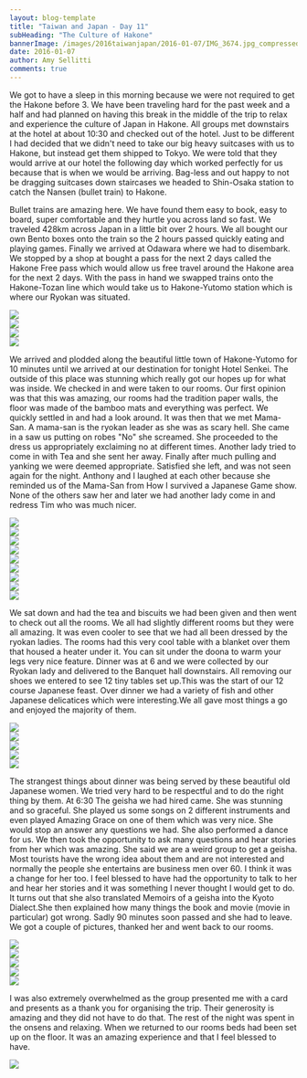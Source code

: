 ```yaml
---
layout: blog-template
title: "Taiwan and Japan - Day 11"
subHeading: "The Culture of Hakone"
bannerImage: /images/2016taiwanjapan/2016-01-07/IMG_3674.jpg_compressed.JPEG
date: 2016-01-07
author: Amy Sellitti
comments: true
---
```

We got to have a sleep in this morning because we were not required to get the Hakone before 3. We have been traveling hard for the past week and a half and had planned on having this break in the middle of the trip to relax and experience the culture of Japan in Hakone. All groups met downstairs at the hotel at about 10:30 and checked out of the hotel. Just to be different I had decided that we didn't need to take our big heavy suitcases with us to Hakone, but instead get them shipped to Tokyo. We were told that they would arrive at our hotel the following day which worked perfectly for us because that is when we would be arriving. Bag-less and out happy to not be dragging suitcases down staircases we headed to Shin-Osaka station to catch the Nansen (bullet train) to Hakone. 

 Bullet trains are amazing here. We have found them easy to book, easy to board, super comfortable and they hurtle you across land so fast. We traveled 428km across Japan in a little bit over 2 hours. We all bought our own Bento boxes onto the train so the 2 hours passed quickly eating and playing games. Finally we arrived at Odawara where we had to disembark. We stopped by a shop at bought a pass for the next 2 days called the Hakone Free pass which would allow us free travel around the Hakone area for the next 2 days. With the pass in hand we swapped trains onto the Hakone-Tozan line which would take us to Hakone-Yutomo station which is where our Ryokan was situated.

<div class="center-image"><img src="/images/2016taiwanjapan/2016-01-07/IMG_0452.jpg_compressed.JPEG" /></div>
<div class="center-image"><img src="/images/2016taiwanjapan/2016-01-07/IMG_20160107_121758.jpg_compressed.JPEG" /></div>
<div class="center-image"><img src="/images/2016taiwanjapan/2016-01-07/20160107_121620.jpg_compressed.JPEG" /></div>
<div class="center-image"><img src="/images/2016taiwanjapan/2016-01-07/IMG_3598.JPG_compressed.JPEG" /></div>

We arrived and plodded along the beautiful little town of Hakone-Yutomo for 10 minutes until we arrived at our destination for tonight Hotel Senkei. The outside of this place was stunning which really got our hopes up for what was inside. We checked in and were taken to our rooms. Our first opinion was that this was amazing, our rooms had the tradition paper walls, the floor was made of the bamboo mats and everything was perfect. We quickly settled in and had a look around. It was then that we met Mama-San. A mama-san is the ryokan leader as she was as scary hell. She came in a saw us putting on robes "No" she screamed. She proceeded to the dress us appropriately exclaiming no at different times. Another lady tried to come in with Tea and she sent her away. Finally after much pulling and yanking we were deemed appropriate. Satisfied she left, and was not seen again for the night. Anthony and I laughed at each other because she reminded us of the Mama-San from How I survived a Japanese Game show. None of the others saw her and later we had another lady come in and redress Tim who was much nicer.

<div class="center-image"><img src="/images/2016taiwanjapan/2016-01-07/IMG_3604.JPG_compressed.JPEG" /></div>
<div class="center-image"><img src="/images/2016taiwanjapan/2016-01-07/IMG_3612.JPG_compressed.JPEG" /></div>
<div class="center-image"><img src="/images/2016taiwanjapan/2016-01-07/IMG_3613.JPG_compressed.JPEG" /></div>
<div class="center-image"><img src="/images/2016taiwanjapan/2016-01-07/IMG_3614.JPG_compressed.JPEG" /></div>
<div class="center-image"><img src="/images/2016taiwanjapan/2016-01-07/IMG_3619.JPG_compressed.JPEG" /></div>
<div class="center-image"><img src="/images/2016taiwanjapan/2016-01-07/IMG_3628.JPG_compressed.JPEG" /></div>
<div class="center-image"><img src="/images/2016taiwanjapan/2016-01-07/IMG_3631.JPG_compressed.JPEG" /></div>
<div class="center-image"><img src="/images/2016taiwanjapan/2016-01-07/IMG_3632.JPG_compressed.JPEG" /></div>
<div class="center-image"><img src="/images/2016taiwanjapan/2016-01-07/IMG_3634.JPG_compressed.JPEG" /></div>

We sat down and had the tea and biscuits we had been given and then went to check out all the rooms. We all had slightly different rooms but they were all amazing. It was even cooler to see that we had all been dressed by the ryokan ladies. The rooms had this very cool table with a blanket over them that housed a heater under it. You can sit under the doona to warm your legs very nice feature. Dinner was at 6 and we were collected by our Ryokan lady and delivered to the Banquet hall downstairs. All removing our shoes we entered to see 12 tiny tables set up.This was the start of our 12 course Japanese feast. Over dinner we had a variety of fish and other Japanese delicatices which were interesting.We all gave most things a go and enjoyed the majority of them. 

<div class="center-image"><img src="/images/2016taiwanjapan/2016-01-07/IMG_3648.JPG_compressed.JPEG" /></div>
<div class="center-image"><img src="/images/2016taiwanjapan/2016-01-07/IMG_3651.JPG_compressed.JPEG" /></div>
<div class="center-image"><img src="/images/2016taiwanjapan/2016-01-07/IMG_3653.JPG_compressed.JPEG" /></div>
<div class="center-image"><img src="/images/2016taiwanjapan/2016-01-07/20160107_175901.jpg_compressed.JPEG" /></div>
<div class="center-image"><img src="/images/2016taiwanjapan/2016-01-07/20160107_182724.jpg_compressed.JPEG" /></div>

The strangest things about dinner was being served by these beautiful old Japanese women. We tried very hard to be respectful and to do the right thing by them. At 6:30 The geisha we had hired came. She was stunning and so graceful. She played us some songs on 2 different instruments and even played Amazing Grace on one of them which was very nice. She would stop an answer any questions we had. She also performed a dance for us. We then took the opportunity to ask many questions and hear stories from her which was amazing. She said we are a weird group to get a geisha. Most tourists have the wrong idea about them and are not interested and normally the people she entertains are business men over 60. I think it was a change for her too. I feel blessed to have had the opportunity to talk to her and hear her stories and it was something I never thought I would get to do. It turns out that she also translated Memoirs of a geisha into the Kyoto Dialect.She then explained how many things the book and movie (movie in particular) got wrong. Sadly 90 minutes soon passed and she had to leave. We got a couple of pictures, thanked her and went back to our rooms.

<div class="center-image"><img src="/images/2016taiwanjapan/2016-01-07/IMG_3660.jpg_compressed.JPEG" /></div>
<div class="center-image"><img src="/images/2016taiwanjapan/2016-01-07/IMG_3674.jpg_compressed.JPEG" /></div>
<div class="center-image"><img src="/images/2016taiwanjapan/2016-01-07/IMG_3686.jpg_compressed.JPEG" /></div>
<div class="center-image"><img src="/images/2016taiwanjapan/2016-01-07/IMG_3697.jpg_compressed.JPEG" /></div>
<div class="center-image"><img src="/images/2016taiwanjapan/2016-01-07/IMG_3699.JPG_compressed.JPEG" /></div>

I was also extremely overwhelmed as the group presented me with a card and presents as a thank you for organising the trip. Their generosity is amazing and they did not have to do that. The rest of the night was spent in the onsens and relaxing. When we returned to our rooms beds had been set up on the floor. It was an amazing experience and that I feel blessed to have. 

<div class="center-image"><img src="/images/2016taiwanjapan/2016-01-07/IMG_20160107_201350.jpg_compressed.JPEG" /></div>
